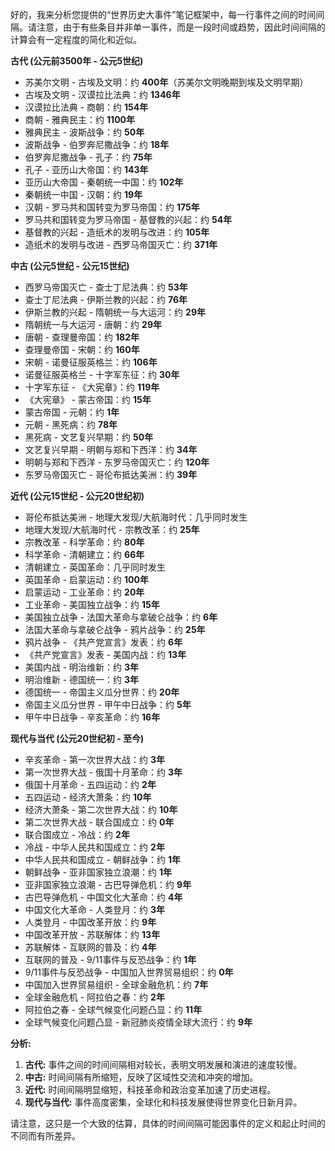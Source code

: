 好的，我来分析您提供的“世界历史大事件”笔记框架中，每一行事件之间的时间间隔。请注意，由于有些条目并非单一事件，而是一段时间或趋势，因此时间间隔的计算会有一定程度的简化和近似。

**古代 (公元前3500年 - 公元5世纪)**

*   苏美尔文明 - 古埃及文明：约 **400年**（苏美尔文明晚期到埃及文明早期）
*   古埃及文明 - 汉谟拉比法典：约 **1346年**
*   汉谟拉比法典 - 商朝：约 **154年**
*   商朝 - 雅典民主：约 **1100年**
*   雅典民主 - 波斯战争：约 **50年**
*   波斯战争 - 伯罗奔尼撒战争：约 **18年**
*   伯罗奔尼撒战争 - 孔子：约 **75年**
*   孔子 - 亚历山大帝国：约 **143年**
*   亚历山大帝国 - 秦朝统一中国：约 **102年**
*   秦朝统一中国 - 汉朝：约 **19年**
*   汉朝 - 罗马共和国转变为罗马帝国：约 **175年**
*   罗马共和国转变为罗马帝国 - 基督教的兴起：约 **54年**
*   基督教的兴起 - 造纸术的发明与改进：约 **105年**
*   造纸术的发明与改进 - 西罗马帝国灭亡：约 **371年**

**中古 (公元5世纪 - 公元15世纪)**

*   西罗马帝国灭亡 - 查士丁尼法典：约 **53年**
*   查士丁尼法典 - 伊斯兰教的兴起：约 **76年**
*   伊斯兰教的兴起 - 隋朝统一与大运河：约 **29年**
*   隋朝统一与大运河 - 唐朝：约 **29年**
*   唐朝 - 查理曼帝国：约 **182年**
*   查理曼帝国 - 宋朝：约 **160年**
*   宋朝 - 诺曼征服英格兰：约 **106年**
*   诺曼征服英格兰 - 十字军东征：约 **30年**
*   十字军东征 - 《大宪章》：约 **119年**
*   《大宪章》 - 蒙古帝国：约 **15年**
*   蒙古帝国 - 元朝：约 **1年**
*   元朝 - 黑死病：约 **78年**
*   黑死病 - 文艺复兴早期：约 **50年**
*   文艺复兴早期 - 明朝与郑和下西洋：约 **34年**
*   明朝与郑和下西洋 - 东罗马帝国灭亡：约 **120年**
*   东罗马帝国灭亡 - 哥伦布抵达美洲：约 **39年**

**近代 (公元15世纪 - 公元20世纪初)**

*   哥伦布抵达美洲 - 地理大发现/大航海时代：几乎同时发生
*   地理大发现/大航海时代 - 宗教改革：约 **25年**
*   宗教改革 - 科学革命：约 **80年**
*   科学革命 - 清朝建立：约 **66年**
*   清朝建立 - 英国革命：几乎同时发生
*   英国革命 - 启蒙运动：约 **100年**
*   启蒙运动 - 工业革命：约 **20年**
*   工业革命 - 美国独立战争：约 **15年**
*   美国独立战争 - 法国大革命与拿破仑战争：约 **6年**
*   法国大革命与拿破仑战争 - 鸦片战争：约 **25年**
*   鸦片战争 - 《共产党宣言》发表：约 **6年**
*   《共产党宣言》发表 - 美国内战：约 **13年**
*   美国内战 - 明治维新：约 **3年**
*   明治维新 - 德国统一：约 **3年**
*   德国统一 - 帝国主义瓜分世界：约 **20年**
*   帝国主义瓜分世界 - 甲午中日战争：约 **5年**
*   甲午中日战争 - 辛亥革命：约 **16年**

**现代与当代 (公元20世纪初 - 至今)**

*   辛亥革命 - 第一次世界大战：约 **3年**
*   第一次世界大战 - 俄国十月革命：约 **3年**
*   俄国十月革命 - 五四运动：约 **2年**
*   五四运动 - 经济大萧条：约 **10年**
*   经济大萧条 - 第二次世界大战：约 **10年**
*   第二次世界大战 - 联合国成立：约 **0年**
*   联合国成立 - 冷战：约 **2年**
*   冷战 - 中华人民共和国成立：约 **2年**
*   中华人民共和国成立 - 朝鲜战争：约 **1年**
*   朝鲜战争 - 亚非国家独立浪潮：约 **1年**
*   亚非国家独立浪潮 - 古巴导弹危机：约 **9年**
*   古巴导弹危机 - 中国文化大革命：约 **4年**
*   中国文化大革命 - 人类登月：约 **3年**
*   人类登月 - 中国改革开放：约 **9年**
*   中国改革开放 - 苏联解体：约 **13年**
*   苏联解体 - 互联网的普及：约 **4年**
*   互联网的普及 - 9/11事件与反恐战争：约 **1年**
*   9/11事件与反恐战争 - 中国加入世界贸易组织：约 **0年**
*   中国加入世界贸易组织 - 全球金融危机：约 **7年**
*   全球金融危机 - 阿拉伯之春：约 **2年**
*   阿拉伯之春 - 全球气候变化问题凸显：约 **11年**
*   全球气候变化问题凸显 - 新冠肺炎疫情全球大流行：约 **9年**

**分析:**

1.  **古代:** 事件之间的时间间隔相对较长，表明文明发展和演进的速度较慢。
2.  **中古:** 时间间隔有所缩短，反映了区域性交流和冲突的增加。
3.  **近代:** 时间间隔明显缩短，科技革命和政治变革加速了历史进程。
4.  **现代与当代:** 事件高度密集，全球化和科技发展使得世界变化日新月异。

请注意，这只是一个大致的估算，具体的时间间隔可能因事件的定义和起止时间的不同而有所差异。